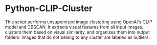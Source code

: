 # Python-CLIP-Cluster
This script performs unsupervised image clustering using OpenAI's CLIP model and DBSCAN. It extracts visual features from all input images, clusters them based on visual similarity, and organizes them into output folders. Images that do not belong to any cluster are labeled as outliers.
